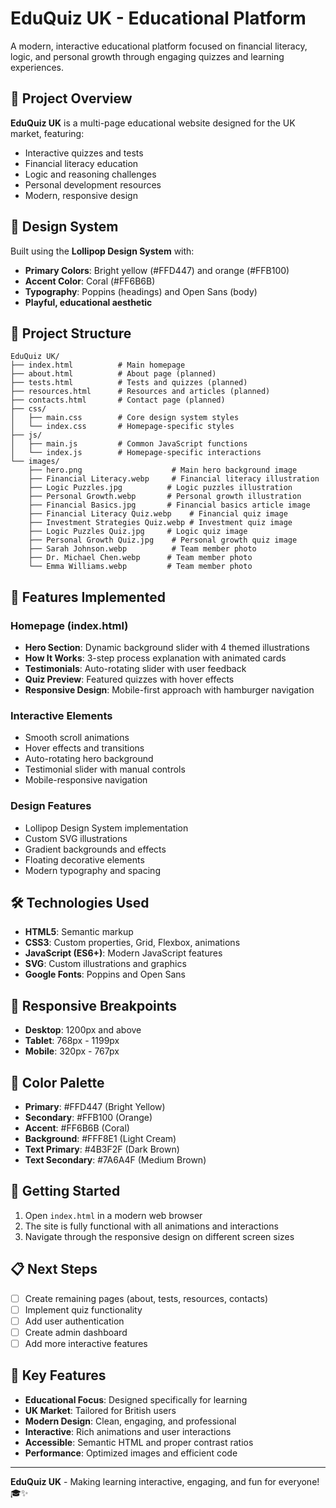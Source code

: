 # EduQuiz UK - Educational Platform

A modern, interactive educational platform focused on financial literacy, logic, and personal growth through engaging quizzes and learning experiences.

## 🎯 Project Overview

**EduQuiz UK** is a multi-page educational website designed for the UK market, featuring:
- Interactive quizzes and tests
- Financial literacy education
- Logic and reasoning challenges
- Personal development resources
- Modern, responsive design

## 🎨 Design System

Built using the **Lollipop Design System** with:
- **Primary Colors**: Bright yellow (#FFD447) and orange (#FFB100)
- **Accent Color**: Coral (#FF6B6B)
- **Typography**: Poppins (headings) and Open Sans (body)
- **Playful, educational aesthetic**

## 📁 Project Structure

```
EduQuiz UK/
├── index.html          # Main homepage
├── about.html          # About page (planned)
├── tests.html          # Tests and quizzes (planned)
├── resources.html      # Resources and articles (planned)
├── contacts.html       # Contact page (planned)
├── css/
│   ├── main.css        # Core design system styles
│   └── index.css       # Homepage-specific styles
├── js/
│   ├── main.js         # Common JavaScript functions
│   └── index.js        # Homepage-specific interactions
└── images/
    ├── hero.png                    # Main hero background image
    ├── Financial Literacy.webp     # Financial literacy illustration
    ├── Logic Puzzles.jpg          # Logic puzzles illustration
    ├── Personal Growth.webp       # Personal growth illustration
    ├── Financial Basics.jpg       # Financial basics article image
    ├── Financial Literacy Quiz.webp    # Financial quiz image
    ├── Investment Strategies Quiz.webp # Investment quiz image
    ├── Logic Puzzles Quiz.jpg     # Logic quiz image
    ├── Personal Growth Quiz.jpg    # Personal growth quiz image
    ├── Sarah Johnson.webp          # Team member photo
    ├── Dr. Michael Chen.webp      # Team member photo
    └── Emma Williams.webp         # Team member photo
```

## 🚀 Features Implemented

### Homepage (index.html)
- **Hero Section**: Dynamic background slider with 4 themed illustrations
- **How It Works**: 3-step process explanation with animated cards
- **Testimonials**: Auto-rotating slider with user feedback
- **Quiz Preview**: Featured quizzes with hover effects
- **Responsive Design**: Mobile-first approach with hamburger navigation

### Interactive Elements
- Smooth scroll animations
- Hover effects and transitions
- Auto-rotating hero background
- Testimonial slider with manual controls
- Mobile-responsive navigation

### Design Features
- Lollipop Design System implementation
- Custom SVG illustrations
- Gradient backgrounds and effects
- Floating decorative elements
- Modern typography and spacing

## 🛠️ Technologies Used

- **HTML5**: Semantic markup
- **CSS3**: Custom properties, Grid, Flexbox, animations
- **JavaScript (ES6+)**: Modern JavaScript features
- **SVG**: Custom illustrations and graphics
- **Google Fonts**: Poppins and Open Sans

## 📱 Responsive Breakpoints

- **Desktop**: 1200px and above
- **Tablet**: 768px - 1199px
- **Mobile**: 320px - 767px

## 🎨 Color Palette

- **Primary**: #FFD447 (Bright Yellow)
- **Secondary**: #FFB100 (Orange)
- **Accent**: #FF6B6B (Coral)
- **Background**: #FFF8E1 (Light Cream)
- **Text Primary**: #4B3F2F (Dark Brown)
- **Text Secondary**: #7A6A4F (Medium Brown)

## 🚀 Getting Started

1. Open `index.html` in a modern web browser
2. The site is fully functional with all animations and interactions
3. Navigate through the responsive design on different screen sizes

## 📋 Next Steps

- [ ] Create remaining pages (about, tests, resources, contacts)
- [ ] Implement quiz functionality
- [ ] Add user authentication
- [ ] Create admin dashboard
- [ ] Add more interactive features

## 🌟 Key Features

- **Educational Focus**: Designed specifically for learning
- **UK Market**: Tailored for British users
- **Modern Design**: Clean, engaging, and professional
- **Interactive**: Rich animations and user interactions
- **Accessible**: Semantic HTML and proper contrast ratios
- **Performance**: Optimized images and efficient code

---

**EduQuiz UK** - Making learning interactive, engaging, and fun for everyone! 🎓✨
